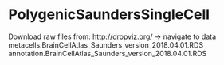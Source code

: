 # PolygenicSaundersSingleCell

Download raw files from:
http://dropviz.org/ -> navigate to data
metacells.BrainCellAtlas_Saunders_version_2018.04.01.RDS
annotation.BrainCellAtlas_Saunders_version_2018.04.01.RDS
